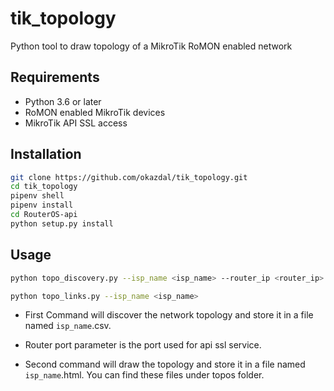 # tik_topology
Python tool to draw topology of a MikroTik RoMON enabled network 

## Requirements
- Python 3.6 or later
- RoMON enabled MikroTik devices
- MikroTik API SSL access

## Installation
```bash
git clone https://github.com/okazdal/tik_topology.git
cd tik_topology
pipenv shell
pipenv install
cd RouterOS-api
python setup.py install
```

## Usage
```bash
python topo_discovery.py --isp_name <isp_name> --router_ip <router_ip> --router_user <router_user> --router_pass <router_pass> --router_port <router_port>

python topo_links.py --isp_name <isp_name>
``` 

- First Command will discover the network topology and store it in a file named `isp_name`.csv. 

- Router port parameter is the port used for api ssl service. 

- Second command will draw the topology and store it in a file named `isp_name`.html.
You can find these files under topos folder.
